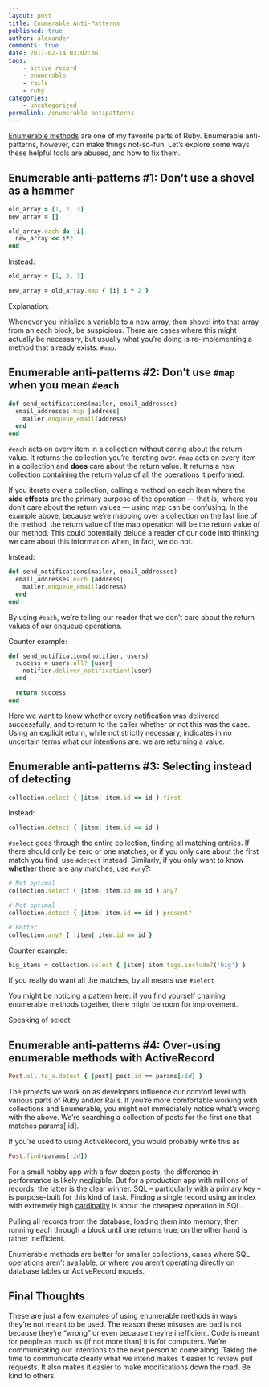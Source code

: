 ```yaml
---
layout: post
title: Enumerable Anti-Patterns
published: true
author: alexander
comments: true
date: 2017-02-14 03:02:36
tags:
    - active record
    - enumerable
    - rails
    - ruby
categories:
    - uncategorized
permalink: /enumerable-antipatterns
---
```

[Enumerable methods][1] are one of my favorite parts of Ruby. Enumerable anti-patterns, however, can make things not-so-fun. Let&#8217;s explore some ways these helpful tools are abused, and how to fix them.

## Enumerable anti-patterns #1: Don&#8217;t use a shovel as a hammer

```ruby
old_array = [1, 2, 3]
new_array = []

old_array.each do |i|
  new_array << i*2
end
```

Instead:

```ruby
old_array = [1, 2, 3]

new_array = old_array.map { |i| i * 2 }
```

Explanation:

Whenever you initialize a variable to a new array, then shovel into that array from an each block, be suspicious. There are cases where this might actually be necessary, but usually what you&#8217;re doing is re-implementing a method that already exists: `#map`.

## Enumerable anti-patterns #2: Don&#8217;t use `#map` when you mean `#each`

```ruby
def send_notifications(mailer, email_addresses)
  email_addresses.map |address|
    mailer.enqueue_email(address)
  end
end
```

`#each` acts on every item in a collection without caring about the return value. It returns the collection you&#8217;re iterating over. `#map` acts on every item in a collection and **does** care about the return value. It returns a new collection containing the return value of all the operations it performed.

If you iterate over a collection, calling a method on each item where the **side effects** are the primary purpose of the operation &#8212; that is,  where you don&#8217;t care about the return values &#8212; using map can be confusing. In the example above, because we&#8217;re mapping over a collection on the last line of the method, the return value of the map operation will be the return value of our method. This could potentially delude a reader of our code into thinking we care about this information when, in fact, we do not.

Instead:

```ruby
def send_notifications(mailer, email_addresses)
  email_addresses.each |address|
    mailer.enqueue_email(address)
  end
end
```

By using `#each`, we&#8217;re telling our reader that we don&#8217;t care about the return values of our enqueue operations.

Counter example:

```ruby
def send_notifications(notifier, users)
  success = users.all? |user|
    notifier.deliver_notification!(user)
  end

  return success
end
```

Here we want to know whether every notification was delivered successfully, and to return to the caller whether or not this was the case. Using an explicit return, while not strictly necessary, indicates in no uncertain terms what our intentions are: we are returning a value.

## Enumerable anti-patterns #3: Selecting instead of detecting

```ruby
collection.select { |item| item.id == id }.first
```

Instead:

```ruby
collection.detect { |item| item.id == id }
```

`#select` goes through the entire collection, finding all matching entries. If there should only be zero or one matches, or if you only care about the first match you find, use `#detect` instead. Similarly, if you only want to know **whether** there are any matches, use `#any`?:

```ruby
# Not optimal
collection.select { |item| item.id == id }.any?

# Not optimal
collection.detect { |item| item.id == id }.present?

# Better
collection.any? { |item| item.id == id }
```

Counter example:

```ruby
big_items = collection.select { |item| item.tags.include?('big') }
```

If you really do want all the matches, by all means use `#select`

You might be noticing a pattern here: if you find yourself chaining enumerable methods together, there might be room for improvement.

Speaking of select:

## Enumerable anti-patterns #4: Over-using enumerable methods with ActiveRecord

```ruby
Post.all.to_a.detect { |post| post.id == params[:id] }
```

The projects we work on as developers influence our comfort level with various parts of Ruby and/or Rails. If you&#8217;re more comfortable working with collections and Enumerable, you might not immediately notice what&#8217;s wrong with the above. We&#8217;re searching a collection of posts for the first one that matches params[:id].

If you&#8217;re used to using ActiveRecord, you would probably write this as

```ruby
Post.find(params[:id])
```

For a small hobby app with a few dozen posts, the difference in performance is likely negligible. But for a production app with millions of records, the latter is the clear winner. SQL &#8211; particularly with a primary key &#8211; is purpose-built for this kind of task. Finding a single record using an index with extremely high [cardinality][2] is about the cheapest operation in SQL.

Pulling all records from the database, loading them into memory, then running each through a block until one returns true, on the other hand is rather inefficient.

Enumerable methods are better for smaller collections, cases where SQL operations aren&#8217;t available, or where you aren&#8217;t operating directly on database tables or ActiveRecord models.

## Final Thoughts

These are just a few examples of using enumerable methods in ways they&#8217;re not meant to be used. The reason these misuses are bad is not because they&#8217;re &#8220;wrong&#8221; or even because they&#8217;re inefficient. Code is meant for people as much as (if not more than) it is for computers. We&#8217;re communicating our intentions to the next person to come along. Taking the time to communicate clearly what we intend makes it easier to review pull requests. It also makes it easier to make modifications down the road. Be kind to others.

 [1]: https://alexander-clark.com/blog/shorten-map-commands/
 [2]: https://en.wikipedia.org/wiki/Cardinality_(SQL_statements)
